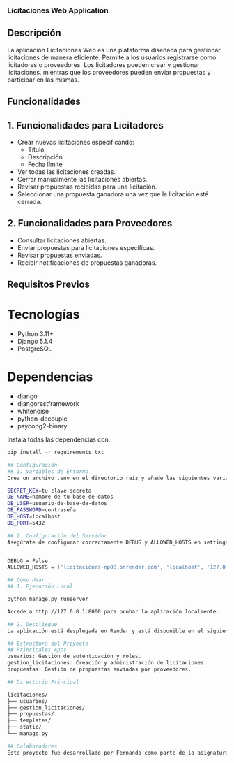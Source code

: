 ### Licitaciones Web Application

## Descripción
La aplicación Licitaciones Web es una plataforma diseñada para gestionar licitaciones de manera eficiente. Permite a los usuarios registrarse como licitadores o proveedores. Los licitadores pueden crear y gestionar licitaciones, mientras que los proveedores pueden enviar propuestas y participar en las mismas.

## Funcionalidades
## 1. Funcionalidades para Licitadores
* Crear nuevas licitaciones especificando:
  * Título
  * Descripción
  * Fecha límite
* Ver todas las licitaciones creadas.
* Cerrar manualmente las licitaciones abiertas.
* Revisar propuestas recibidas para una licitación.
* Seleccionar una propuesta ganadora una vez que la licitación esté cerrada.
## 2. Funcionalidades para Proveedores
* Consultar licitaciones abiertas.
* Enviar propuestas para licitaciones específicas.
* Revisar propuestas enviadas.
* Recibir notificaciones de propuestas ganadoras.

## Requisitos Previos

# Tecnologías
* Python 3.11+
* Django 5.1.4
* PostgreSQL

# Dependencias
* django
* djangorestframework
* whitenoise
* python-decouple
* psycopg2-binary

Instala todas las dependencias con:

```bash
pip install -r requirements.txt

## Configuración
## 1. Variables de Entorno
Crea un archivo .env en el directorio raíz y añade las siguientes variables:

SECRET_KEY=tu-clave-secreta
DB_NAME=nombre-de-tu-base-de-datos
DB_USER=usuario-de-base-de-datos
DB_PASSWORD=contraseña
DB_HOST=localhost
DB_PORT=5432

## 2. Configuración del Servidor
Asegúrate de configurar correctamente DEBUG y ALLOWED_HOSTS en settings.py:


DEBUG = False
ALLOWED_HOSTS = ['licitaciones-np08.onrender.com', 'localhost', '127.0.0.1']

## Cómo Usar
## 1. Ejecución Local

python manage.py runserver

Accede a http://127.0.0.1:8000 para probar la aplicación localmente.

## 2. Despliegue
La aplicación está desplegada en Render y está disponible en el siguiente enlace: https://licitaciones-np08.onrender.com

## Estructura del Proyecto
## Principales Apps
usuarios: Gestión de autenticación y roles.
gestion_licitaciones: Creación y administración de licitaciones.
propuestas: Gestión de propuestas enviadas por proveedores.

## Directorio Principal

licitaciones/
├── usuarios/
├── gestion_licitaciones/
├── propuestas/
├── templates/
├── static/
└── manage.py

## Colaboradores
Este proyecto fue desarrollado por Fernando como parte de la asignatura Ingeniería de Software II
